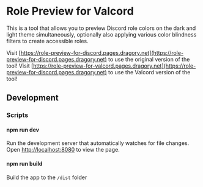 # Role Preview for Valcord

This is a tool that allows you to preview Discord role colors on the dark and light theme simultaneously,
optionally also applying various color blindness filters to create accessible roles.

Visit [https://role-preview-for-discord.pages.dragory.net](https://role-preview-for-discord.pages.dragory.net) to use the original version of the tool!
Visit [https://role-preview-for-valcord.pages.dragory.net](https://role-preview-for-discord.pages.dragory.net) to use the Valcord version of the tool!

## Development

### Scripts

#### npm run dev

Run the development server that automatically watches for file changes.
Open [http://localhost:8080](http://localhost:8080) to view the page.

#### npm run build

Build the app to the `/dist` folder
